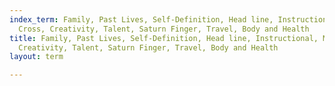 ```yaml
---
index_term: Family, Past Lives, Self-Definition, Head line, Instructional, Mystic
  Cross, Creativity, Talent, Saturn Finger, Travel, Body and Health
title: Family, Past Lives, Self-Definition, Head line, Instructional, Mystic Cross,
  Creativity, Talent, Saturn Finger, Travel, Body and Health
layout: term

---
```

